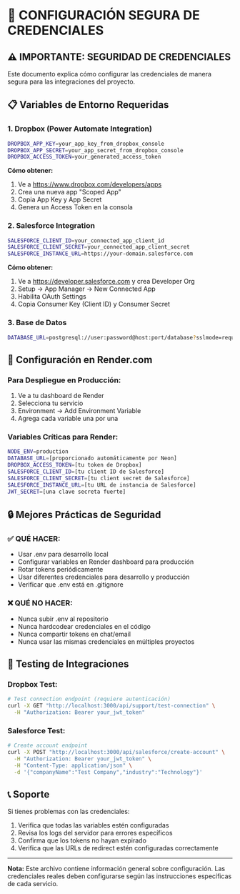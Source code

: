 # 🔐 CONFIGURACIÓN SEGURA DE CREDENCIALES

## ⚠️ IMPORTANTE: SEGURIDAD DE CREDENCIALES

Este documento explica cómo configurar las credenciales de manera segura para las integraciones del proyecto.

## 📋 Variables de Entorno Requeridas

### 1. Dropbox (Power Automate Integration)
```bash
DROPBOX_APP_KEY=your_app_key_from_dropbox_console
DROPBOX_APP_SECRET=your_app_secret_from_dropbox_console  
DROPBOX_ACCESS_TOKEN=your_generated_access_token
```

**Cómo obtener:**
1. Ve a https://www.dropbox.com/developers/apps
2. Crea una nueva app "Scoped App"
3. Copia App Key y App Secret
4. Genera un Access Token en la consola

### 2. Salesforce Integration
```bash
SALESFORCE_CLIENT_ID=your_connected_app_client_id
SALESFORCE_CLIENT_SECRET=your_connected_app_client_secret
SALESFORCE_INSTANCE_URL=https://your-domain.salesforce.com
```

**Cómo obtener:**
1. Ve a https://developer.salesforce.com y crea Developer Org
2. Setup → App Manager → New Connected App
3. Habilita OAuth Settings
4. Copia Consumer Key (Client ID) y Consumer Secret

### 3. Base de Datos
```bash
DATABASE_URL=postgresql://user:password@host:port/database?sslmode=require
```

## 🚀 Configuración en Render.com

### Para Despliegue en Producción:
1. Ve a tu dashboard de Render
2. Selecciona tu servicio
3. Environment → Add Environment Variable
4. Agrega cada variable una por una

### Variables Críticas para Render:
```bash
NODE_ENV=production
DATABASE_URL=[proporcionado automáticamente por Neon]
DROPBOX_ACCESS_TOKEN=[tu token de Dropbox]
SALESFORCE_CLIENT_ID=[tu client ID de Salesforce]
SALESFORCE_CLIENT_SECRET=[tu client secret de Salesforce]
SALESFORCE_INSTANCE_URL=[tu URL de instancia de Salesforce]
JWT_SECRET=[una clave secreta fuerte]
```

## 🔒 Mejores Prácticas de Seguridad

### ✅ QUÉ HACER:
- Usar .env para desarrollo local
- Configurar variables en Render dashboard para producción
- Rotar tokens periódicamente
- Usar diferentes credenciales para desarrollo y producción
- Verificar que .env está en .gitignore

### ❌ QUÉ NO HACER:
- Nunca subir .env al repositorio
- Nunca hardcodear credenciales en el código
- Nunca compartir tokens en chat/email
- Nunca usar las mismas credenciales en múltiples proyectos

## 🧪 Testing de Integraciones

### Dropbox Test:
```bash
# Test connection endpoint (requiere autenticación)
curl -X GET "http://localhost:3000/api/support/test-connection" \
  -H "Authorization: Bearer your_jwt_token"
```

### Salesforce Test:
```bash
# Create account endpoint  
curl -X POST "http://localhost:3000/api/salesforce/create-account" \
  -H "Authorization: Bearer your_jwt_token" \
  -H "Content-Type: application/json" \
  -d '{"companyName":"Test Company","industry":"Technology"}'
```

## 📞 Soporte

Si tienes problemas con las credenciales:
1. Verifica que todas las variables estén configuradas
2. Revisa los logs del servidor para errores específicos
3. Confirma que los tokens no hayan expirado
4. Verifica que las URLs de redirect estén configuradas correctamente

---
**Nota:** Este archivo contiene información general sobre configuración. Las credenciales reales deben configurarse según las instrucciones específicas de cada servicio.
